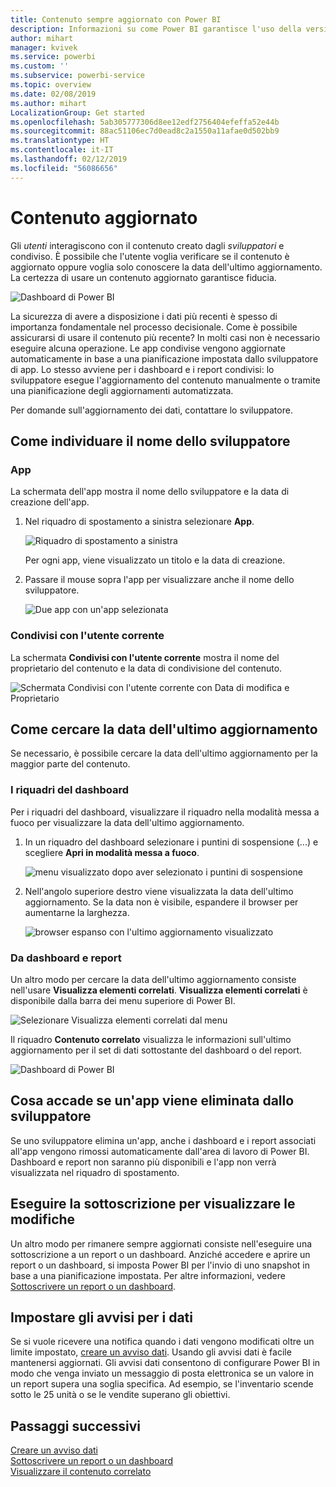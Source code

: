 ```yaml
---
title: Contenuto sempre aggiornato con Power BI
description: Informazioni su come Power BI garantisce l'uso della versione più recente di dati, report, dashboard e app.
author: mihart
manager: kvivek
ms.service: powerbi
ms.custom: ''
ms.subservice: powerbi-service
ms.topic: overview
ms.date: 02/08/2019
ms.author: mihart
LocalizationGroup: Get started
ms.openlocfilehash: 5ab305777306d8ee12edf2756404efeffa52e44b
ms.sourcegitcommit: 88ac51106ec7d0ead8c2a1550a11afae0d502bb9
ms.translationtype: HT
ms.contentlocale: it-IT
ms.lasthandoff: 02/12/2019
ms.locfileid: "56086656"
---
```

# <a name="your-content-is-up-to-date"></a>Contenuto aggiornato
Gli *utenti* interagiscono con il contenuto creato dagli *sviluppatori* e condiviso. È possibile che l'utente voglia verificare se il contenuto è aggiornato oppure voglia solo conoscere la data dell'ultimo aggiornamento. La certezza di usare un contenuto aggiornato garantisce fiducia.  
 
![Dashboard di Power BI](media/end-user-consumer/power-bi-service.png)


La sicurezza di avere a disposizione i dati più recenti è spesso di importanza fondamentale nel processo decisionale. Come è possibile assicurarsi di usare il contenuto più recente? In molti casi non è necessario eseguire alcuna operazione. Le app condivise vengono aggiornate automaticamente in base a una pianificazione impostata dallo sviluppatore di app. Lo stesso avviene per i dashboard e i report condivisi: lo sviluppatore esegue l'aggiornamento del contenuto manualmente o tramite una pianificazione degli aggiornamenti automatizzata.  

Per domande sull'aggiornamento dei dati, contattare lo sviluppatore.

## <a name="how-to-locate-the-name-of-the-designer"></a>Come individuare il nome dello sviluppatore

### <a name="apps"></a>App

La schermata dell'app mostra il nome dello sviluppatore e la data di creazione dell'app.  

1. Nel riquadro di spostamento a sinistra selezionare **App**.

    ![Riquadro di spostamento a sinistra](media/end-user-fresh/power-bi-nav-apps.png)

    Per ogni app, viene visualizzato un titolo e la data di creazione. 

2. Passare il mouse sopra l'app per visualizzare anche il nome dello sviluppatore. 

    ![Due app con un'app selezionata](media/end-user-fresh/power-bi-app.png)


### <a name="shared-with-me"></a>Condivisi con l'utente corrente
La schermata **Condivisi con l'utente corrente** mostra il nome del proprietario del contenuto e la data di condivisione del contenuto.

![Schermata Condivisi con l'utente corrente con Data di modifica e Proprietario](media/end-user-fresh/power-bi-shared-new.png) 


## <a name="how-to-look-up-the-last-refresh-date"></a>Come cercare la data dell'ultimo aggiornamento
Se necessario, è possibile cercare la data dell'ultimo aggiornamento per la maggior parte del contenuto. 

### <a name="dashboard-tiles"></a>I riquadri del dashboard
Per i riquadri del dashboard, visualizzare il riquadro nella modalità messa a fuoco per visualizzare la data dell'ultimo aggiornamento.

1. In un riquadro del dashboard selezionare i puntini di sospensione (...) e scegliere **Apri in modalità messa a fuoco**.

    ![menu visualizzato dopo aver selezionato i puntini di sospensione](media/end-user-fresh/power-bi-focus.png)

2. Nell'angolo superiore destro viene visualizzata la data dell'ultimo aggiornamento. Se la data non è visibile, espandere il browser per aumentarne la larghezza. 

    ![browser espanso con l'ultimo aggiornamento visualizzato](media/end-user-fresh/power-bi-last-refresh2.png)

### <a name="from-dashboards-and-reports"></a>Da dashboard e report
Un altro modo per cercare la data dell'ultimo aggiornamento consiste nell'usare **Visualizza elementi correlati**.  **Visualizza elementi correlati** è disponibile dalla barra dei menu superiore di Power BI.

![Selezionare Visualizza elementi correlati dal menu](media/end-user-fresh/power-bi-view-related.png)

Il riquadro **Contenuto correlato** visualizza le informazioni sull'ultimo aggiornamento per il set di dati sottostante del dashboard o del report.

![Dashboard di Power BI](media/end-user-fresh/power-bi-last-refresh.png)

## <a name="what-happens-if-an-app-is-deleted-by-the-designer"></a>Cosa accade se un'app viene eliminata dallo sviluppatore

Se uno sviluppatore elimina un'app, anche i dashboard e i report associati all'app vengono rimossi automaticamente dall'area di lavoro di Power BI. Dashboard e report non saranno più disponibili e l'app non verrà visualizzata nel riquadro di spostamento.


## <a name="subscribe-to-see-changes"></a>Eseguire la sottoscrizione per visualizzare le modifiche
Un altro modo per rimanere sempre aggiornati consiste nell'eseguire una sottoscrizione a un report o un dashboard. Anziché accedere e aprire un report o un dashboard, si imposta Power BI per l'invio di uno snapshot in base a una pianificazione impostata.  Per altre informazioni, vedere [Sottoscrivere un report o un dashboard](end-user-subscribe.md).

## <a name="set-data-alerts"></a>Impostare gli avvisi per i dati
Se si vuole ricevere una notifica quando i dati vengono modificati oltre un limite impostato, [creare un avviso dati](end-user-alerts.md).  Usando gli avvisi dati è facile mantenersi aggiornati. Gli avvisi dati consentono di configurare Power BI in modo che venga inviato un messaggio di posta elettronica se un valore in un report supera una soglia specifica.  Ad esempio, se l'inventario scende sotto le 25 unità o se le vendite superano gli obiettivi.  

## <a name="next-steps"></a>Passaggi successivi
[Creare un avviso dati](end-user-alerts.md)    
[Sottoscrivere un report o un dashboard](end-user-subscribe.md)    
[Visualizzare il contenuto correlato](end-user-related.md)    
